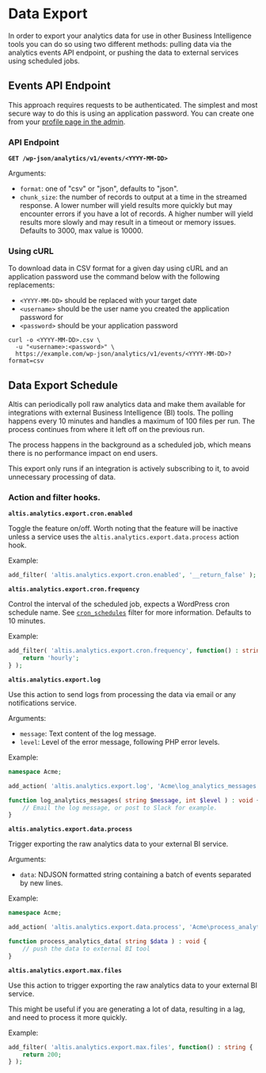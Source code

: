 # Data Export

In order to export your analytics data for use in other Business Intelligence tools you can do so using two different methods: pulling data via the analytics events API endpoint, or pushing the data to external services using scheduled jobs.

## Events API Endpoint

This approach requires requests to be authenticated. The simplest and most secure way to do this is using an application password. You can create one from your [profile page in the admin](admin://profile.php).

### API Endpoint

**`GET /wp-json/analytics/v1/events/<YYYY-MM-DD>`**

Arguments:

- `format`: one of "csv" or "json", defaults to "json".
- `chunk_size`: the number of records to output at a time in the streamed response. A lower number will yield results more quickly but may encounter errors if you have a lot of records. A higher number will yield results more slowly and may result in a timeout or memory issues. Defaults to 3000, max value is 10000.

### Using cURL

To download data in CSV format for a given day using cURL and an application password use the command below with the following replacements:

- `<YYYY-MM-DD>` should be replaced with your target date
- `<username>` should be the user name you created the application password for
- `<password>` should be your application password

```
curl -o <YYYY-MM-DD>.csv \
  -u "<username>:<password>" \
  https://example.com/wp-json/analytics/v1/events/<YYYY-MM-DD>?format=csv
```

## Data Export Schedule

Altis can periodically poll raw analytics data and make them available for integrations with external Business Intelligence (BI) tools. The polling happens every 10 minutes and handles a maximum of 100 files per run. The process continues from where it left off on the previous run.

The process happens in the background as a scheduled job, which means there is no performance impact on end users.

This export only runs if an integration is actively subscribing to it, to avoid unnecessary processing of data.

### Action and filter hooks.

**`altis.analytics.export.cron.enabled`**

Toggle the feature on/off. Worth noting that the feature will be inactive unless a service uses the `altis.analytics.export.data.process` action hook.

Example:

```php
add_filter( 'altis.analytics.export.cron.enabled', '__return_false' );
```

**`altis.analytics.export.cron.frequency`**

Control the interval of the scheduled job, expects a WordPress cron schedule name. See [`cron_schedules`](https://developer.wordpress.org/reference/hooks/cron_schedules/) filter for more information. Defaults to 10 minutes.

Example:

```php
add_filter( 'altis.analytics.export.cron.frequency', function() : string {
    return 'hourly';
} );
```

**`altis.analytics.export.log`**

Use this action to send logs from processing the data via email or any notifications service.

Arguments:

- `message`: Text content of the log message.
- `level`: Level of the error message, following PHP error levels.

Example:

```php
namespace Acme;

add_action( 'altis.analytics.export.log', 'Acme\log_analytics_messages' );

function log_analytics_messages( string $message, int $level ) : void {
    // Email the log message, or post to Slack for example.
}
```

**`altis.analytics.export.data.process`**

Trigger exporting the raw analytics data to your external BI service.

Arguments:

- `data`: NDJSON formatted string containing a batch of events separated by new lines.

Example:

```php
namespace Acme;

add_action( 'altis.analytics.export.data.process', 'Acme\process_analytics_data' );

function process_analytics_data( string $data ) : void {
    // push the data to external BI tool
}
```

**`altis.analytics.export.max.files`**

Use this action to trigger exporting the raw analytics data to your external BI service.

This might be useful if you are generating a lot of data, resulting in a lag, and need to process it more quickly.

Example:

```php
add_filter( 'altis.analytics.export.max.files', function() : string {
    return 200;
} );
```
